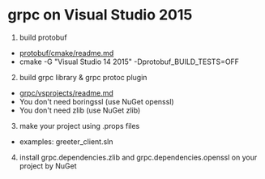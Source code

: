 # grpc on Visual Studio 2015

1. build protobuf
 * [protobuf/cmake/readme.md](https://github.com/google/protobuf/blob/d5fb408ddc281ffcadeb08699e65bb694656d0bd/cmake/README.md)
 * cmake -G "Visual Studio 14 2015" -Dprotobuf_BUILD_TESTS=OFF

2. build grpc library & grpc protoc plugin
 * [grpc/vsprojects/readme.md](https://github.com/grpc/grpc/tree/master/vsprojects)
 * You don't need boringssl (use NuGet openssl)
 * You don't need zlib (use NuGet zlib)

3. make your project using .props files
 * examples: greeter_client.sln

4. install grpc.dependencies.zlib and grpc.dependencies.openssl on your project by NuGet
